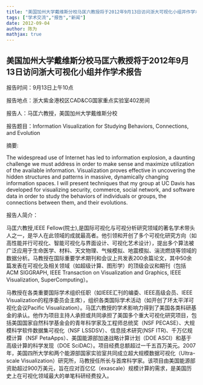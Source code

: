 ```yaml
---
title: "美国加州大学戴维斯分校马匡六教授将于2012年9月13日访问浙大可视化小组并作学术报告"
tags: ["学术交流","报告","新闻"]
date: 2012-09-04
author: 陈为
mathjax: true
---
```


## 美国加州大学戴维斯分校马匡六教授将于2012年9月13日访问浙大可视化小组并作学术报告

报告时间：9月13日上午10点

报告地点：浙大紫金港校区CAD&CG国家重点实验室402房间

报告人：马匡六教授，美国加州大学戴维斯分校

报告题目：Information Visualization for Studying Behaviors, Connections, and Evolution

摘要:

The widespread use of Internet has led to information explosion, a daunting challenge we must address in order to make sense and maximize utilization of  the available information. Visualization proves effective in uncovering the hidden structures and patterns in massive, dynamically changing information spaces. I will present techniques that my group at UC Davis has developed for visualizing security, commerce, social network, and software data in order to study the behaviors of individuals or groups,  the connections between them, and their evolutions.

报告人简介：

马匡六教授,IEEE Fellow(院士),是国际可视化与可视分析研究领域的著名学术带头人之一，是华人在此领域的成就最高者。他引领和开创了多个可视化研究方向（如高性能并行可视化、智能可视化与界面设计、可视化艺术设计），提出多个算法被广泛应用于生命医学、材料、天文物理、气候模拟、地震模拟、湍流燃烧等领域的数据分析。马教授在国际重要学术期刊和会议上共发表200余篇论文，其中50余篇发表在可视化及相关领域（如超级计算、图形学）的顶级会议和期刊（包括ACM SIGGRAPH, IEEE Transaction on Visualization and Graphics, IEEE Visualization, SuperComputing）。

 马教授在各类重要国际学术组织任职（如IEEE汇刊的编委、IEEE高级会员、IEEE Visualization的程序委员会主席），组织各类国际学术活动（如开创了环太平洋可视化会议Pacific Visualization）。马匡六教授的学术影响力得到了美国各类科研基金的承认。他作为项目主持人承担或共同承担了美国多个重大可视化研究项目，包括美国国家自然科学基金会的青年科学家及工程师总统奖（NSF PECASE）、大规模科学软件数据集可视化（NSF LSSDSV）、信息技术研究(NSF ITR)、千万亿规模计算（NSF PetaApps）、美国能源部加速战略计算计划（DOE ASCI）和基于高级计算的科学发现（DOE SciDAC）。项目经费总额超过一千五百万美元。2007年，美国四所大学和两个能源部国家实验室共同成立超大规模数据可视化（Ultra-scale Visualization）研究所，马教授任所长与首席科学家。该项目由美国能源部资助超过900万美元，旨在应对百亿亿（exascale）规模计算的需求，是美国历史上在可视化领域最大的单笔科研经费投入。